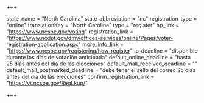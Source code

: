 +++

state_name = "North Carolina"
state_abbreviation = "nc"
registration_type = "online"
translationKey = "North Carolina"
type = "register"
hp_link = "https://www.ncsbe.gov/voting"
registration_link = "https://www.ncdot.gov/dmv/offices-services/online/Pages/voter-registration-application.aspx"
more_info_link = "https://www.ncsbe.gov/registering/how-register"
ip_deadline = "disponible durante los días de votación anticipada"
default_online_deadline = "hasta 25 días antes del día de las elecciones"
default_mail_received_deadline = ""
default_mail_postmarked_deadline = "debe tener el sello del correo 25 días antes del día de las elecciones"
confirm_registration_link = "https://vt.ncsbe.gov/RegLkup/"

+++